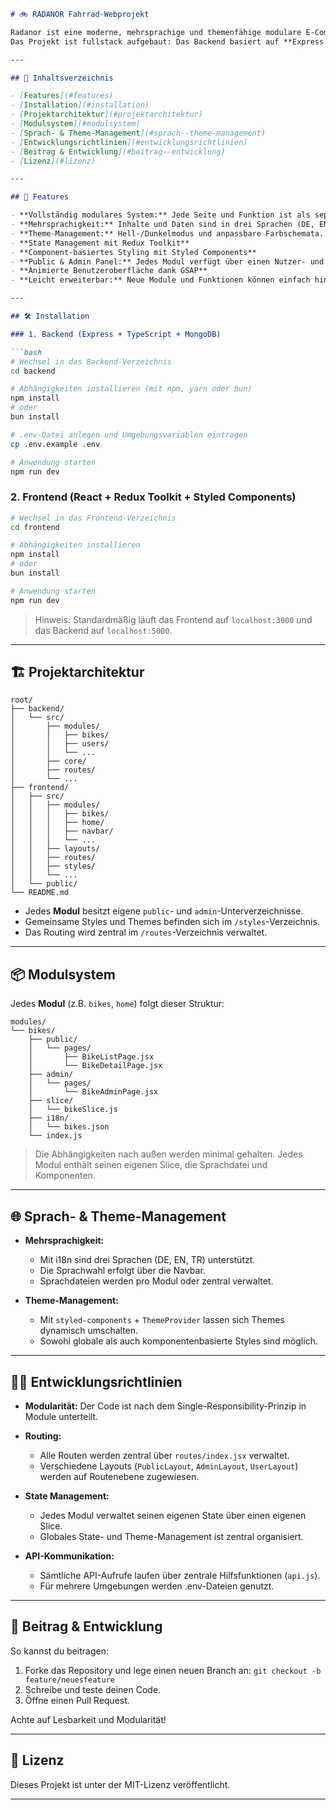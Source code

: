 
````markdown
# 🚲 RADANOR Fahrrad-Webprojekt

Radanor ist eine moderne, mehrsprachige und themenfähige modulare E-Commerce-Plattform für Fahrräder.  
Das Projekt ist fullstack aufgebaut: Das Backend basiert auf **Express + TypeScript + MongoDB**, das Frontend auf **React + Redux Toolkit + Styled Components**.

---

## 🔗 Inhaltsverzeichnis

- [Features](#features)
- [Installation](#installation)
- [Projektarchitektur](#projektarchitektur)
- [Modulsystem](#modulsystem)
- [Sprach- & Theme-Management](#sprach--theme-management)
- [Entwicklungsrichtlinien](#entwicklungsrichtlinien)
- [Beitrag & Entwicklung](#beitrag--entwicklung)
- [Lizenz](#lizenz)

---

## 🚀 Features

- **Vollständig modulares System:** Jede Seite und Funktion ist als separates Modul strukturiert.
- **Mehrsprachigkeit:** Inhalte und Daten sind in drei Sprachen (DE, EN, TR) verfügbar.
- **Theme-Management:** Hell-/Dunkelmodus und anpassbare Farbschemata.
- **State Management mit Redux Toolkit**
- **Component-basiertes Styling mit Styled Components**
- **Public & Admin Panel:** Jedes Modul verfügt über einen Nutzer- und einen Adminbereich.
- **Animierte Benutzeroberfläche dank GSAP**
- **Leicht erweiterbar:** Neue Module und Funktionen können einfach hinzugefügt werden.

---

## 🛠️ Installation

### 1. Backend (Express + TypeScript + MongoDB)

```bash
# Wechsel in das Backend-Verzeichnis
cd backend

# Abhängigkeiten installieren (mit npm, yarn oder bun)
npm install
# oder
bun install

# .env-Datei anlegen und Umgebungsvariablen eintragen
cp .env.example .env

# Anwendung starten
npm run dev
````

### 2. Frontend (React + Redux Toolkit + Styled Components)

```bash
# Wechsel in das Frontend-Verzeichnis
cd frontend

# Abhängigkeiten installieren
npm install
# oder
bun install

# Anwendung starten
npm run dev
```

> Hinweis: Standardmäßig läuft das Frontend auf `localhost:3000` und das Backend auf `localhost:5000`.

---

## 🏗️ Projektarchitektur

```
root/
├── backend/
│   └── src/
│       ├── modules/
│       │   ├── bikes/
│       │   ├── users/
│       │   └── ...
│       ├── core/
│       ├── routes/
│       └── ...
├── frontend/
│   ├── src/
│   │   ├── modules/
│   │   │   ├── bikes/
│   │   │   ├── home/
│   │   │   ├── navbar/
│   │   │   └── ...
│   │   ├── layouts/
│   │   ├── routes/
│   │   ├── styles/
│   │   └── ...
│   └── public/
└── README.md
```

* Jedes **Modul** besitzt eigene `public`- und `admin`-Unterverzeichnisse.
* Gemeinsame Styles und Themes befinden sich im `/styles`-Verzeichnis.
* Das Routing wird zentral im `/routes`-Verzeichnis verwaltet.

---

## 📦 Modulsystem

Jedes **Modul** (z.B. `bikes`, `home`) folgt dieser Struktur:

```
modules/
└── bikes/
    ├── public/
    │   └── pages/
    │       ├── BikeListPage.jsx
    │       └── BikeDetailPage.jsx
    ├── admin/
    │   └── pages/
    │       └── BikeAdminPage.jsx
    ├── slice/
    │   └── bikeSlice.js
    ├── i18n/
    │   └── bikes.json
    └── index.js
```

> Die Abhängigkeiten nach außen werden minimal gehalten. Jedes Modul enthält seinen eigenen Slice, die Sprachdatei und Komponenten.

---

## 🌐 Sprach- & Theme-Management

* **Mehrsprachigkeit:**

  * Mit i18n sind drei Sprachen (DE, EN, TR) unterstützt.
  * Die Sprachwahl erfolgt über die Navbar.
  * Sprachdateien werden pro Modul oder zentral verwaltet.
* **Theme-Management:**

  * Mit `styled-components` + `ThemeProvider` lassen sich Themes dynamisch umschalten.
  * Sowohl globale als auch komponentenbasierte Styles sind möglich.

---

## 🧑‍💻 Entwicklungsrichtlinien

* **Modularität:** Der Code ist nach dem Single-Responsibility-Prinzip in Module unterteilt.
* **Routing:**

  * Alle Routen werden zentral über `routes/index.jsx` verwaltet.
  * Verschiedene Layouts (`PublicLayout`, `AdminLayout`, `UserLayout`) werden auf Routenebene zugewiesen.
* **State Management:**

  * Jedes Modul verwaltet seinen eigenen State über einen eigenen Slice.
  * Globales State- und Theme-Management ist zentral organisiert.
* **API-Kommunikation:**

  * Sämtliche API-Aufrufe laufen über zentrale Hilfsfunktionen (`api.js`).
  * Für mehrere Umgebungen werden .env-Dateien genutzt.

---

## 🤝 Beitrag & Entwicklung

So kannst du beitragen:

1. Forke das Repository und lege einen neuen Branch an:
   `git checkout -b feature/neuesfeature`
2. Schreibe und teste deinen Code.
3. Öffne einen Pull Request.

Achte auf Lesbarkeit und Modularität!

---

## 📄 Lizenz

Dieses Projekt ist unter der MIT-Lizenz veröffentlicht.

---
